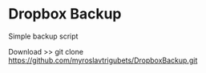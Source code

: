 # Dropbox Backup
Simple backup script

Download >> git clone https://github.com/myroslavtrigubets/DropboxBackup.git
